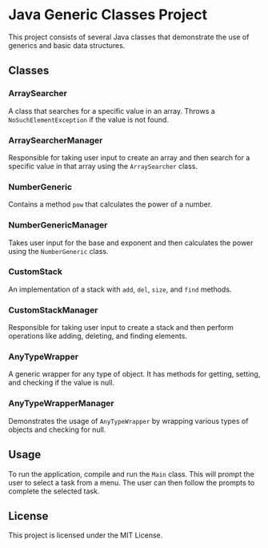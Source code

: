 # Java Generic Classes Project

This project consists of several Java classes that demonstrate the use of generics and basic data structures.

## Classes

### ArraySearcher
A class that searches for a specific value in an array. Throws a `NoSuchElementException` if the value is not found.

### ArraySearcherManager
Responsible for taking user input to create an array and then search for a specific value in that array using the `ArraySearcher` class.

### NumberGeneric
Contains a method `pow` that calculates the power of a number.

### NumberGenericManager
Takes user input for the base and exponent and then calculates the power using the `NumberGeneric` class.

### CustomStack
An implementation of a stack with `add`, `del`, `size`, and `find` methods.

### CustomStackManager
Responsible for taking user input to create a stack and then perform operations like adding, deleting, and finding elements.

### AnyTypeWrapper
A generic wrapper for any type of object. It has methods for getting, setting, and checking if the value is null.

### AnyTypeWrapperManager
Demonstrates the usage of `AnyTypeWrapper` by wrapping various types of objects and checking for null.

## Usage

To run the application, compile and run the `Main` class. This will prompt the user to select a task from a menu. The user can then follow the prompts to complete the selected task.

## License

This project is licensed under the MIT License.
